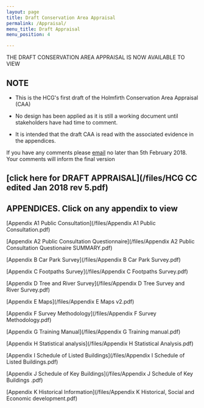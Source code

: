 ```yaml
---
layout: page
title: Draft Conservation Area Appraisal
permalink: /Appraisal/
menu_title: Draft Appraisal
menu_position: 4

---
```


THE DRAFT CONSERVATION AREA APPRAISAL IS NOW AVAILABLE TO VIEW

## NOTE
* This is the HCG's first draft of the Holmfirth Conservation Area Appraisal (CAA)

* No design has been applied as it is still a working document until stakeholders have had time to comment.

* It is intended that the draft CAA is read with the associated evidence in the appendices.

If you have any comments please [email](mailto:Holmfirthconservation@outlook.com) no later than 5th February 2018. Your comments will inform the final version

## [click here for DRAFT APPRAISAL](/files/HCG CC edited Jan 2018 rev 5.pdf)

## APPENDICES. Click on any appendix to view

[Appendix A1 Public Consultation](/files/Appendix A1 Public Consultation.pdf)

[Appendix A2 Public Consultation Questionnaire](/files/Appendix A2 Public Consultation Questionaire SUMMARY.pdf)

[Appendix B Car Park Survey](/files/Appendix B Car Park Survey.pdf)

[Appendix C Footpaths Survey](/files/Appendix C Footpaths Survey.pdf)

[Appendix D Tree and River Survey](/files/Appendix D Tree Survey and River Survey.pdf)

[Appendix E Maps](/files/Appendix E Maps v2.pdf)

[Appendix F Survey Methodology](/files/Appendix F Survey Methodology.pdf)

[Appendix G Training Manual](/files/Appendix G Training manual.pdf)

[Appendix H Statistical analysis](/files/Appendix H Statistical Analysis.pdf)

[Appendix I Schedule of Listed Buildings](/files/Appendix I Schedule of Listed Buildings.pdf)

[Appendix J Schedule of Key Buildings](/files/Appendix J Schedule of Key Buildings .pdf)

[Appendix K Historical Information](/files/Appendix K Historical, Social and Economic development.pdf)


